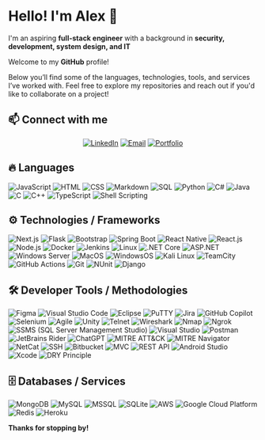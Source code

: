 # Hello! I'm Alex 👋

I'm an aspiring **full-stack engineer** with a background in **security, development, system design, and IT**

Welcome to my **GitHub** profile! 

Below you’ll find some of the languages, technologies, tools, and services I’ve worked with. Feel free to explore my repositories and reach out if you'd like to collaborate on a project!

## 📫 Connect with me

<div align="center">

[![LinkedIn](https://img.shields.io/badge/LinkedIn-FF5722?style=for-the-badge&logo=linkedin&logoColor=white)](https://www.linkedin.com/in/arguellesalex)
[![Email](https://img.shields.io/badge/Email-FF5722?style=for-the-badge&logo=gmail&logoColor=white)](mailto:your_email@domain.com)
[![Portfolio](https://img.shields.io/badge/Website-FF5722?style=for-the-badge&logo=About.me&logoColor=white)](https://yourwebsite.com)

</div>

## 🔥 Languages

![JavaScript](https://img.shields.io/badge/-JavaScript-F7DF1E?style=for-the-badge&logo=javascript&logoColor=black)
![HTML](https://img.shields.io/badge/-HTML5-E34F26?style=for-the-badge&logo=html5&logoColor=white)
![CSS](https://img.shields.io/badge/-CSS3-1572B6?style=for-the-badge&logo=css3&logoColor=white)
![Markdown](https://img.shields.io/badge/-Markdown-000000?style=for-the-badge&logo=markdown&logoColor=white)
![SQL](https://img.shields.io/badge/-SQL-336791?style=for-the-badge&logo=postgresql&logoColor=white)
![Python](https://img.shields.io/badge/-Python-3776AB?style=for-the-badge&logo=python&logoColor=white)
![C#](https://img.shields.io/badge/-C%23-239120?style=for-the-badge&logo=c-sharp&logoColor=white)
![Java](https://img.shields.io/badge/-Java-ED8B00?style=for-the-badge&logo=openjdk&logoColor=white)
![C](https://img.shields.io/badge/-C-A8B9CC?style=for-the-badge&logo=c&logoColor=white)
![C++](https://img.shields.io/badge/-C%2B%2B-00599C?style=for-the-badge&logo=c%2B%2B&logoColor=white)
![TypeScript](https://img.shields.io/badge/-TypeScript-3178C6?style=for-the-badge&logo=typescript&logoColor=white)
![Shell Scripting](https://img.shields.io/badge/-Shell_Script-5391FE?style=for-the-badge&logo=gnu-bash&logoColor=white)

## ⚙️ Technologies / Frameworks

![Next.js](https://img.shields.io/badge/-Next.js-000000?style=for-the-badge&logo=nextdotjs&logoColor=white)
![Flask](https://img.shields.io/badge/-Flask-000000?style=for-the-badge&logo=flask&logoColor=white)
![Bootstrap](https://img.shields.io/badge/-Bootstrap-7952B3?style=for-the-badge&logo=bootstrap&logoColor=white)
![Spring Boot](https://img.shields.io/badge/-Spring_Boot-6DB33F?style=for-the-badge&logo=spring-boot&logoColor=white)
![React Native](https://img.shields.io/badge/-React_Native-61DAFB?style=for-the-badge&logo=react&logoColor=black)
![React.js](https://img.shields.io/badge/-React.js-61DAFB?style=for-the-badge&logo=react&logoColor=black)
![Node.js](https://img.shields.io/badge/-Node.js-339933?style=for-the-badge&logo=nodedotjs&logoColor=white)
![Docker](https://img.shields.io/badge/-Docker-2496ED?style=for-the-badge&logo=docker&logoColor=white)
![Jenkins](https://img.shields.io/badge/-Jenkins-D24939?style=for-the-badge&logo=jenkins&logoColor=white)
![Linux](https://img.shields.io/badge/-Linux-FCC624?style=for-the-badge&logo=linux&logoColor=black)
![.NET Core](https://img.shields.io/badge/-.NET_Core-512BD4?style=for-the-badge&logo=dotnet&logoColor=white)
![ASP.NET](https://img.shields.io/badge/-ASP.NET-512BD4?style=for-the-badge&logo=dotnet&logoColor=white)
![Windows Server](https://img.shields.io/badge/-Windows_Server-0078D6?style=for-the-badge&logo=microsoft&logoColor=white)
![MacOS](https://img.shields.io/badge/-macOS-000000?style=for-the-badge&logo=apple&logoColor=white)
![WindowsOS](https://img.shields.io/badge/-Windows-0078D6?style=for-the-badge&logo=windows&logoColor=white)
![Kali Linux](https://img.shields.io/badge/-Kali_Linux-557C94?style=for-the-badge&logo=kalilinux&logoColor=white)
![TeamCity](https://img.shields.io/badge/-TeamCity-000000?style=for-the-badge&logo=teamcity&logoColor=white)
![GitHub Actions](https://img.shields.io/badge/-GitHub_Actions-2088FF?style=for-the-badge&logo=github-actions&logoColor=white)
![Git](https://img.shields.io/badge/-Git-F05032?style=for-the-badge&logo=git&logoColor=white)
![NUnit](https://img.shields.io/badge/-NUnit-4CAF50?style=for-the-badge&logo=nunit&logoColor=white)
![Django](https://img.shields.io/badge/-Django-092E20?style=for-the-badge&logo=django&logoColor=white)

## 🛠️ Developer Tools / Methodologies

![Figma](https://img.shields.io/badge/-Figma-F24E1E?style=for-the-badge&logo=figma&logoColor=white)
![Visual Studio Code](https://img.shields.io/badge/-VS_Code-007ACC?style=for-the-badge&logo=visualstudiocode&logoColor=white)
![Eclipse](https://img.shields.io/badge/-Eclipse-2C2255?style=for-the-badge&logo=eclipse&logoColor=white)
![PuTTY](https://img.shields.io/badge/-PuTTY-000000?style=for-the-badge&logo=putty&logoColor=white)
![Jira](https://img.shields.io/badge/-Jira-0052CC?style=for-the-badge&logo=jira&logoColor=white)
![GitHub Copilot](https://img.shields.io/badge/-GitHub_Copilot-2088FF?style=for-the-badge&logo=github&logoColor=white)
![Selenium](https://img.shields.io/badge/-Selenium-43B02A?style=for-the-badge&logo=selenium&logoColor=white)
![Agile](https://img.shields.io/badge/-Agile-2496ED?style=for-the-badge&logo=agile&logoColor=white)
![Unity](https://img.shields.io/badge/-Unity-000000?style=for-the-badge&logo=unity&logoColor=white)
![Telnet](https://img.shields.io/badge/-Telnet-23BEBB?style=for-the-badge)
![Wireshark](https://img.shields.io/badge/-Wireshark-1679A7?style=for-the-badge&logo=wireshark&logoColor=white)
![Nmap](https://img.shields.io/badge/-Nmap-02457A?style=for-the-badge&logo=nmap&logoColor=white)
![Ngrok](https://img.shields.io/badge/-Ngrok-1F1E37?style=for-the-badge)
![SSMS (SQL Server Management Studio)](https://img.shields.io/badge/-SSMS-CC2927?style=for-the-badge&logo=microsoftsqlserver&logoColor=white)
![Visual Studio](https://img.shields.io/badge/-Visual_Studio-5C2D91?style=for-the-badge&logo=visual-studio&logoColor=white)
![Postman](https://img.shields.io/badge/-Postman-FF6C37?style=for-the-badge&logo=postman&logoColor=white)
![JetBrains Rider](https://img.shields.io/badge/-Rider-000000?style=for-the-badge&logo=rider&logoColor=white)
![ChatGPT](https://img.shields.io/badge/-ChatGPT-00A67E?style=for-the-badge&logo=openai&logoColor=white)
![MITRE ATT&CK](https://img.shields.io/badge/-MITRE_ATT%26CK-red?style=for-the-badge)
![MITRE Navigator](https://img.shields.io/badge/-MITRE_Navigator-red?style=for-the-badge)
![NetCat](https://img.shields.io/badge/-NetCat-004563?style=for-the-badge)
![SSH](https://img.shields.io/badge/-SSH-008080?style=for-the-badge&logo=gnu-bash&logoColor=white)
![Bitbucket](https://img.shields.io/badge/-Bitbucket-0052CC?style=for-the-badge&logo=bitbucket&logoColor=white)
![MVC](https://img.shields.io/badge/-MVC-blue?style=for-the-badge)
![REST API](https://img.shields.io/badge/-REST_API-0082C9?style=for-the-badge)
![Android Studio](https://img.shields.io/badge/-Android_Studio-3DDC84?style=for-the-badge&logo=android-studio&logoColor=white)
![Xcode](https://img.shields.io/badge/-Xcode-147EFB?style=for-the-badge&logo=xcode&logoColor=white)
![DRY Principle](https://img.shields.io/badge/-DRY_Principle-333333?style=for-the-badge)

## 🗄️ Databases / Services

![MongoDB](https://img.shields.io/badge/-MongoDB-47A248?style=for-the-badge&logo=mongodb&logoColor=white)
![MySQL](https://img.shields.io/badge/-MySQL-4479A1?style=for-the-badge&logo=mysql&logoColor=white)
![MSSQL](https://img.shields.io/badge/-MSSQL-CC2927?style=for-the-badge&logo=microsoftsqlserver&logoColor=white)
![SQLite](https://img.shields.io/badge/-SQLite-003B57?style=for-the-badge&logo=sqlite&logoColor=white)
![AWS](https://img.shields.io/badge/-AWS-232F3E?style=for-the-badge&logo=amazon-aws&logoColor=white)
![Google Cloud Platform](https://img.shields.io/badge/-GCP-4285F4?style=for-the-badge&logo=google-cloud&logoColor=white)
![Redis](https://img.shields.io/badge/-Redis-DC382D?style=for-the-badge&logo=redis&logoColor=white)
![Heroku](https://img.shields.io/badge/-Heroku-430098?style=for-the-badge&logo=heroku&logoColor=white)

**Thanks for stopping by!**
